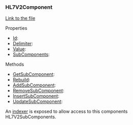 ### HL7V2Component

[Link to the file](/api/ExpressionEvaluatorForDotNet.HL7V2Component.html)

Properties

- [Id](/api/ExpressionEvaluatorForDotNet.HL7V2Component.html#ExpressionEvaluatorForDotNet_HL7V2Component_Id):
- [Delimiter](/api/ExpressionEvaluatorForDotNet.HL7V2Component.html#ExpressionEvaluatorForDotNet_HL7V2Component_Delimiter):
- [Value](/api/ExpressionEvaluatorForDotNet.HL7V2Component.html#ExpressionEvaluatorForDotNet_HL7V2Component_Value):
- [SubComponents](/api/ExpressionEvaluatorForDotNet.HL7V2Component.html#ExpressionEvaluatorForDotNet_HL7V2Component_SubComponents):

Methods

- [GetSubComponent](/api/ExpressionEvaluatorForDotNet.HL7V2Component.html#ExpressionEvaluatorForDotNet_HL7V2Component_GetSubComponent_System_Int32_):
- [Rebuild](/api/ExpressionEvaluatorForDotNet.HL7V2Component.html#ExpressionEvaluatorForDotNet_HL7V2Component_Rebuild):
- [AddSubComponent](/api/ExpressionEvaluatorForDotNet.HL7V2Component.html#ExpressionEvaluatorForDotNet_HL7V2Component_AddSubComponent_System_String_):
- [RemoveSubComponent](/api/ExpressionEvaluatorForDotNet.HL7V2Component.html#ExpressionEvaluatorForDotNet_HL7V2Component_RemoveSubComponent_System_Int32_):
- [InsertSubComponent](/api/ExpressionEvaluatorForDotNet.HL7V2Component.html#ExpressionEvaluatorForDotNet_HL7V2Component_InsertSubComponent_System_Int32_System_String_):
- [UpdateSubComponent](/api/ExpressionEvaluatorForDotNet.HL7V2Component.html#ExpressionEvaluatorForDotNet_HL7V2Component_UpdateSubComponent_System_Int32_System_String_):

An [indexer](/api/ExpressionEvaluatorForDotNet.HL7V2Component.html#ExpressionEvaluatorForDotNet_HL7V2Component_Item_System_Int32_) is exposed to allow access to this components HL7V2SubComponents.
